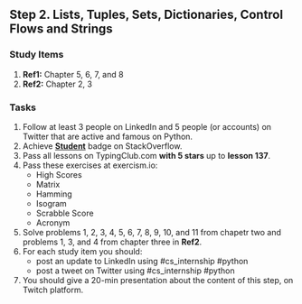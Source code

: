 ## Step 2. Lists, Tuples, Sets, Dictionaries, Control Flows and Strings

### Study Items
  1. **Ref1:** Chapter 5, 6, 7, and 8
  2. **Ref2:** Chapter 2, 3
### Tasks

  1. Follow at least 3 people on LinkedIn and 5 people (or accounts) on Twitter that are active and famous on Python.
  2. Achieve [**Student**](https://stackoverflow.com/help/badges/2/student) badge on StackOverflow.
  3. Pass all lessons on TypingClub.com **with 5 stars** up to **lesson 137**.
  4. Pass these exercises at exercism.io:  
      - High Scores
      - Matrix
      - Hamming 
      - Isogram
      - Scrabble Score
      - Acronym
  5. Solve problems 1, 2, 3, 4, 5, 6, 7, 8, 9, 10, and 11 from chapetr two and problems 1, 3, and 4 from chapter three in **Ref2**.
  6. For each study item you should:  
     - post an update to LinkedIn using #cs_internship #python  
     - post a tweet on Twitter using #cs_internship #python
  7. You should give a 20-min presentation about the content of this step, on Twitch platform.

